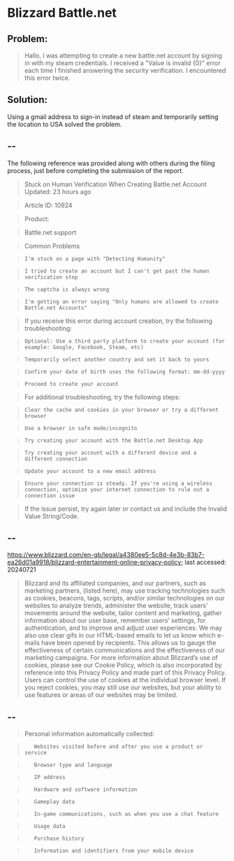 # Blizzard Battle.net

## Problem: 

> Hallo, I was attempting to create a new battle.net account by signing in with my steam credentials. I received a "Value is invalid {0}" error each time I finished answering the security verification. I encountered this error twice.


## Solution: 

Using a gmail address to sign-in instead of steam and temporarily setting the location to USA solved the problem.

## --

The following reference was provided along with others during the filing process, just before completing the submission of the report.

> Stuck on Human Verification When Creating Battle.net Account
> Updated: 23 hours ago

> Article ID: 10924

> Product: 

> Battle.net support

> Common Problems

>     I'm stuck on a page with "Detecting Humanity"

>     I tried to create an account but I can't get past the human verification step

>     The captcha is always wrong

>     I'm getting an error saying "Only humans are allowed to create Battle.net Accounts"

> If you receive this error during account creation, try the following troubleshooting:

>     Optional: Use a third party platform to create your account (for example: Google, Facebook, Steam, etc)

>     Temporarily select another country and set it back to yours

>     Confirm your date of birth uses the following format: mm-dd-yyyy

>     Proceed to create your account

> For additional troubleshooting, try the following steps:

>     Clear the cache and cookies in your browser or try a different browser

>     Use a browser in safe mode/incognito

>     Try creating your account with the Battle.net Desktop App

>     Try creating your account with a different device and a different connection

>     Update your account to a new email address

>     Ensure your connection is steady. If you're using a wireless connection, optimize your internet connection to rule out a connection issue

> If the issue persist, try again later or contact us and include the Invalid Value String/Code.

## --

https://www.blizzard.com/en-gb/legal/a4380ee5-5c8d-4e3b-83b7-ea26d01a9918/blizzard-entertainment-online-privacy-policy; last accessed: 20240721

> Blizzard and its affiliated companies, and our partners, such as marketing partners, (listed here), may use tracking technologies such as cookies, beacons, tags, scripts, and/or similar technologies on our websites to analyze trends, administer the website, track users’ movements around the website, tailor content and marketing, gather information about our user base, remember users’ settings, for authentication, and to improve and adjust user experiences. We may also use clear gifs in our HTML-based emails to let us know which e-mails have been opened by recipients. This allows us to gauge the effectiveness of certain communications and the effectiveness of our marketing campaigns. For more information about Blizzard’s use of cookies, please see our Cookie Policy, which is also incorporated by reference into this Privacy Policy and made part of this Privacy Policy. Users can control the use of cookies at the individual browser level. If you reject cookies, you may still use our websites, but your ability to use features or areas of our websites may be limited.

## --

>    Personal information automatically collected:

>        Websites visited before and after you use a product or service

>        Browser type and language

>        IP address

>        Hardware and software information

>        Gameplay data

>        In-game communications, such as when you use a chat feature

>        Usage data

>        Purchase history

>        Information and identifiers from your mobile device
